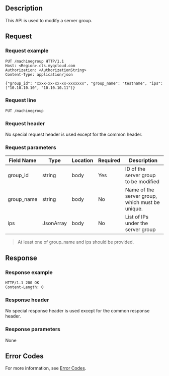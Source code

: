## Description

This API is used to modify a server group.

## Request

### Request example

```
PUT /machinegroup HTTP/1.1
Host: <Region>.cls.myqcloud.com
Authorization: <AuthorizationString>
Content-Type: application/json

{"group_id": "xxxx-xx-xx-xx-xxxxxxx", "group_name": "testname", "ips": ["10.10.10.10", "10.10.10.11"]}
```

### Request line

```
PUT /machinegroup
```

### Request header

No special request header is used except for the common header.

### Request parameters

| Field Name | Type | Location | Required | Description |
|--------------|--------|------|---------|--------------------------------|
| group_id | string | body | Yes | ID of the server group to be modified |
| group_name | string | body | No | Name of the server group, which must be unique. |
| ips | JsonArray | body | No | List of IPs under the server group |


>At least one of group_name and ips should be provided.

## Response

### Response example

```
HTTP/1.1 200 OK
Content-Length: 0

```

### Response header

No special response header is used except for the common response header.

### Response parameters

None

## Error Codes

For more information, see [Error Codes](https://intl.cloud.tencent.com/document/product/614/12402).


